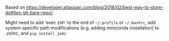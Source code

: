 Based on <https://developer.atlassian.com/blog/2016/02/best-way-to-store-dotfiles-git-bare-repo/>.

Might need to add 'exec zsh' to the end of `~/.profile` or `~/.bashrc`, add system-specific path modifications (e.g. adding miniconda installation) to .zshrc, and `pip install jedi`
